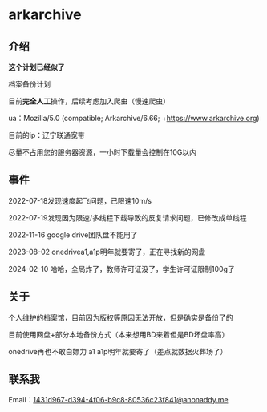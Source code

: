 # arkarchive

## 介绍

**这个计划已经似了**

档案备份计划

目前**完全人工**操作，后续考虑加入爬虫（慢速爬虫）

ua：Mozilla/5.0 (compatible; Arkarchive/6.66; +https://www.arkarchive.org)

目前的ip：辽宁联通宽带

尽量不占用您的服务器资源，一小时下载量会控制在10G以内

## 事件

2022-07-18发现速度起飞问题，已限速10m/s

2022-07-19发现因为限速/多线程下载导致的反复请求问题，已修改成单线程

2022-11-16 google drive团队盘不能用了

2023-08-02 onedrivea1,a1p明年就要寄了，正在寻找新的网盘

2024-02-10 哈哈，全局炸了，教师许可证没了，学生许可证限制100g了

## 关于

个人维护的档案馆，目前因为版权等原因无法开放，但是确实是备份了的

目前使用网盘+部分本地备份方式（本来想用BD来着但是BD坏盘率高）

onedrive再也不敢白嫖力 a1 a1p明年就要寄了（差点就数据火葬场了）

## 联系我

Email：1431d967-d394-4f06-b9c8-80536c23f841@anonaddy.me
